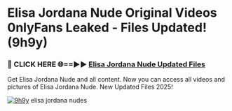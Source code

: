 # Elisa Jordana Nude Original Videos 0nlyFans Leaked - Files Updated! (9h9y)

<h3>🔴 CLICK HERE 🌐==►► <a href="https://tinyurl.com/5h6xmrr3" rel="nofollow">Elisa Jordana Nude Updated Files</a></h3>

Get Elisa Jordana Nude and all content. Now you can access all videos and pictures of Elisa Jordana Nude. New Updated Files 2025!

[![9h9y](https://i.imgur.com/KVD873Z.gif)](https://tinyurl.com/5h6xmrr3)
elisa jordana nudes